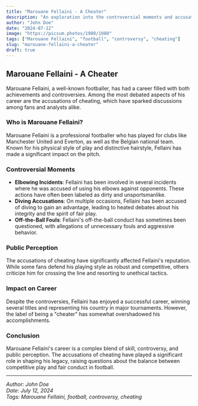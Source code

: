 ```yaml
---
title: "Marouane Fellaini - A Cheater"
description: "An exploration into the controversial moments and accusations of cheating surrounding Marouane Fellaini."
author: "John Doe"
date: "2024-07-12"
image: "https://picsum.photos/1980/1080"
tags: ["Marouane Fellaini", "football", "controversy", "cheating"]
slug: "marouane-fellaini-a-cheater"
draft: true
---
```


## Marouane Fellaini - A Cheater

Marouane Fellaini, a well-known footballer, has had a career filled with both achievements and controversies. Among the most debated aspects of his career are the accusations of cheating, which have sparked discussions among fans and analysts alike.

### Who is Marouane Fellaini?

Marouane Fellaini is a professional footballer who has played for clubs like Manchester United and Everton, as well as the Belgian national team. Known for his physical style of play and distinctive hairstyle, Fellaini has made a significant impact on the pitch.

### Controversial Moments

- **Elbowing Incidents**: Fellaini has been involved in several incidents where he was accused of using his elbows against opponents. These actions have often been labeled as dirty and unsportsmanlike.
- **Diving Accusations**: On multiple occasions, Fellaini has been accused of diving to gain an advantage, leading to heated debates about his integrity and the spirit of fair play.
- **Off-the-Ball Fouls**: Fellaini's off-the-ball conduct has sometimes been questioned, with allegations of unnecessary fouls and aggressive behavior.

### Public Perception

The accusations of cheating have significantly affected Fellaini's reputation. While some fans defend his playing style as robust and competitive, others criticize him for crossing the line and resorting to unethical tactics.

### Impact on Career

Despite the controversies, Fellaini has enjoyed a successful career, winning several titles and representing his country in major tournaments. However, the label of being a "cheater" has somewhat overshadowed his accomplishments.

### Conclusion

Marouane Fellaini's career is a complex blend of skill, controversy, and public perception. The accusations of cheating have played a significant role in shaping his legacy, raising questions about the balance between competitive play and fair conduct in football.

---

_Author: John Doe_  
_Date: July 12, 2024_  
_Tags: Marouane Fellaini, football, controversy, cheating_
